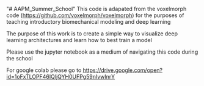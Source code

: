"# AAPM_Summer_School" 
This code is adapated from the voxelmorph code (https://github.com/voxelmorph/voxelmorph) for the purposes of teaching introductory biomechanical modeling and deep learning

The purpose of this work is to create a simple way to visualize deep learning architectures and learn how to best train a model

Please use the jupyter notebook as a medium of navigating this code during the school

For google colab please go to https://drive.google.com/open?id=1oFxTLOPF46IQljQYH0UFPg59nIvwInrY
